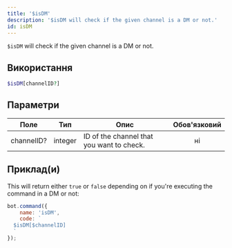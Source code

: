 ```yaml
---
title: '$isDM'
description: '$isDM will check if the given channel is a DM or not.'
id: isDM
---
```


`$isDM` will check if the given channel is a DM or not.

## Використання

```php
$isDM[channelID?]
```

## Параметри

| Поле       | Тип     | Опис                                      | Обов'язковий |
| ---------- | ------- | ----------------------------------------- |:------------:|
| channelID? | integer | ID of the channel that you want to check. |      ні      |

## Приклад(и)

This will return either `true` or `false` depending on if you're executing the command in a DM or not:

```javascript
bot.command({
    name: 'isDM',
    code: `
  $isDM[$channelID]
  `
});
```